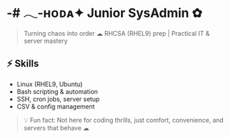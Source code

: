 # -# 𓂃-ʜᴏᴅᴀ✦ Junior SysAdmin ✿

> Turning chaos into order ☁ RHCSA (RHEL9) prep | Practical IT & server mastery 

## ⚡ Skills
- Linux (RHEL9, Ubuntu)
- Bash scripting & automation
- SSH, cron jobs, server setup
- CSV & config management


> 💡 Fun fact: Not here for coding thrills, just comfort, convenience, and servers that behave ☁
